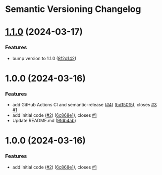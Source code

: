 # Semantic Versioning Changelog

# [1.1.0](https://github.com/pycasbin/async-postgres-watcher/compare/v1.0.0...v1.1.0) (2024-03-17)


### Features

* bump version to 1.1.0 ([8f2d142](https://github.com/pycasbin/async-postgres-watcher/commit/8f2d142de74faa88d1730b11c5eba0963774bffe))

# 1.0.0 (2024-03-16)


### Features

* add GitHub Actions CI and semantic-release ([#4](https://github.com/pycasbin/async-postgres-watcher/issues/4)) ([bd150f5](https://github.com/pycasbin/async-postgres-watcher/commit/bd150f581a7a681da4daacc11cfbbb14b1207a22)), closes [#3](https://github.com/pycasbin/async-postgres-watcher/issues/3) [#1](https://github.com/pycasbin/async-postgres-watcher/issues/1)
* add initial code ([#2](https://github.com/pycasbin/async-postgres-watcher/issues/2)) ([6c868e1](https://github.com/pycasbin/async-postgres-watcher/commit/6c868e108e8b68e6aacde833a4afe96f75345fe8)), closes [#1](https://github.com/pycasbin/async-postgres-watcher/issues/1)
* Update README.md ([9fdb4ab](https://github.com/pycasbin/async-postgres-watcher/commit/9fdb4ab4563ea2dd2a456cdbac614657ebf50c75))

# 1.0.0 (2024-03-16)


### Features

* add initial code ([#2](https://github.com/siuhui/async-postgres-watcher/issues/2)) ([6c868e1](https://github.com/siuhui/async-postgres-watcher/commit/6c868e108e8b68e6aacde833a4afe96f75345fe8)), closes [#1](https://github.com/siuhui/async-postgres-watcher/issues/1)

